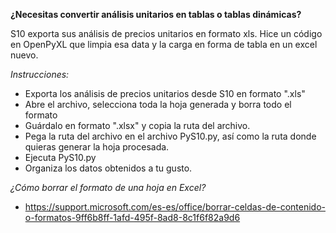 **¿Necesitas convertir análisis unitarios en tablas o tablas dinámicas?**

S10 exporta sus análisis de precios unitarios en formato xls. Hice un código en OpenPyXL que limpia esa data y la carga en forma de tabla en un excel nuevo.

*Instrucciones:*
  - Exporta los análisis de precios unitarios desde S10 en formato ".xls"
  - Abre el archivo, selecciona toda la hoja generada y borra todo el formato
  - Guárdalo en formato ".xlsx" y copia la ruta del archivo.
  - Pega la ruta del archivo en el archivo PyS10.py, así como la ruta donde quieras generar la hoja procesada.
  - Ejecuta PyS10.py
  - Organiza los datos obtenidos a tu gusto.

*¿Cómo borrar el formato de una hoja en Excel?*
  - https://support.microsoft.com/es-es/office/borrar-celdas-de-contenido-o-formatos-9ff6b8ff-1afd-495f-8ad8-8c1f6f82a9d6
